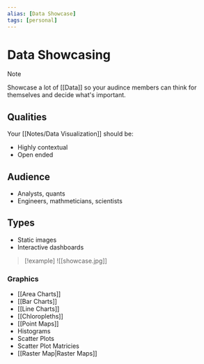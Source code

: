 ```yaml
---
alias: [Data Showcase]
tags: [personal]
---
```

# Data Showcasing


> [!note]
> Showcase a lot of [[Data]] so your audince members can think for themselves and decide what's important.
## Qualities
Your [[Notes/Data Visualization]] should be:
- Highly contextual
- Open ended

## Audience
- Analysts, quants
- Engineers, mathmeticians, scientists

## Types
- Static images
- Interactive dashboards

> [!example] 
> ![[showcase.jpg]]

### Graphics
- [[Area Charts]]
- [[Bar Charts]]
- [[Line Charts]]
- [[Chloropleths]]
- [[Point Maps]]
- Histograms
- Scatter Plots
- Scatter Plot Matricies
- [[Raster Map|Raster Maps]]